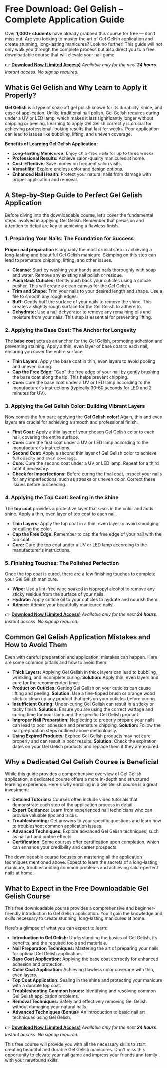 # Free Download: Gel Gelish – Complete Application Guide

Over **1,000+ students** have already grabbed this course for free — don’t miss out!
Are you looking to master the art of Gel Gelish application and create stunning, long-lasting manicures? Look no further! This guide will not only walk you through the complete process but also direct you to a free downloadable course that will elevate your nail game.

👉 [**Download Now (Limited Access)**](https://udemywork.com/gel-gelish)
_Available only for the next **24 hours**. Instant access. No signup required._

## What is Gel Gelish and Why Learn to Apply it Properly?

**Gel Gelish** is a type of soak-off gel polish known for its durability, shine, and ease of application. Unlike traditional nail polish, Gel Gelish requires curing under a UV or LED lamp, which makes it last significantly longer without chipping or peeling. Learning to apply Gel Gelish correctly is crucial for achieving professional-looking results that last for weeks. Poor application can lead to issues like bubbling, lifting, and uneven coverage.

**Benefits of Learning Gel Gelish Application:**

*   **Long-lasting Manicures:** Enjoy chip-free nails for up to three weeks.
*   **Professional Results:** Achieve salon-quality manicures at home.
*   **Cost-Effective:** Save money on frequent salon visits.
*   **Versatility:** Explore endless color and design options.
*   **Enhanced Nail Health:** Protect your natural nails from damage with proper application and removal.

## A Step-by-Step Guide to Perfect Gel Gelish Application

Before diving into the downloadable course, let’s cover the fundamental steps involved in applying Gel Gelish. Remember that precision and attention to detail are key to achieving a flawless finish.

### 1. Preparing Your Nails: The Foundation for Success

**Proper nail preparation** is arguably the most crucial step in achieving a long-lasting and beautiful Gel Gelish manicure. Skimping on this step can lead to premature chipping, lifting, and other issues.

*   **Cleanse:** Start by washing your hands and nails thoroughly with soap and water. Remove any existing nail polish or residue.
*   **Push Back Cuticles:** Gently push back your cuticles using a cuticle pusher. This will create a clean canvas for the Gel Gelish.
*   **Trim and Shape:** Trim your nails to your desired length and shape. Use a file to smooth any rough edges.
*   **Buff:** Gently buff the surface of your nails to remove the shine. This creates a slightly rough surface for the Gel Gelish to adhere to.
*   **Dehydrate:** Use a nail dehydrator to remove any remaining oils and moisture from your nails. This step is essential for preventing lifting.

### 2. Applying the Base Coat: The Anchor for Longevity

The **base coat** acts as an anchor for the Gel Gelish, promoting adhesion and preventing staining. Apply a thin, even layer of base coat to each nail, ensuring you cover the entire surface.

*   **Thin Layers:** Apply the base coat in thin, even layers to avoid pooling and uneven curing.
*   **Cap the Free Edge:** "Cap" the free edge of your nail by gently brushing the base coat along the tip. This helps prevent chipping.
*   **Cure:** Cure the base coat under a UV or LED lamp according to the manufacturer's instructions (typically 30-60 seconds for LED and 2 minutes for UV).

### 3. Applying the Gel Gelish Color: Building Vibrant Layers

Now comes the fun part: applying the **Gel Gelish color!** Again, thin and even layers are crucial for achieving a smooth and professional finish.

*   **First Coat:** Apply a thin layer of your chosen Gel Gelish color to each nail, covering the entire surface.
*   **Cure:** Cure the first coat under a UV or LED lamp according to the manufacturer's instructions.
*   **Second Coat:** Apply a second thin layer of Gel Gelish color to achieve full opacity and even coverage.
*   **Cure:** Cure the second coat under a UV or LED lamp. Repeat for a third coat if necessary.
*    **Check for Imperfections:** Before curing the final coat, inspect your nails for any imperfections, such as streaks or uneven color. Correct these issues before proceeding.

### 4. Applying the Top Coat: Sealing in the Shine

The **top coat** provides a protective layer that seals in the color and adds shine. Apply a thin, even layer of top coat to each nail.

*   **Thin Layers:** Apply the top coat in a thin, even layer to avoid smudging or dulling the color.
*   **Cap the Free Edge:** Remember to cap the free edge of your nail with the top coat.
*   **Cure:** Cure the top coat under a UV or LED lamp according to the manufacturer's instructions.

### 5. Finishing Touches: The Polished Perfection

Once the top coat is cured, there are a few finishing touches to complete your Gel Gelish manicure.

*   **Wipe:** Use a lint-free wipe soaked in isopropyl alcohol to remove any sticky residue from the surface of your nails.
*   **Hydrate:** Apply cuticle oil to your cuticles to hydrate and nourish them.
*   **Admire:** Admire your beautifully manicured nails!

👉 [**Download Now (Limited Access)**](https://udemywork.com/gel-gelish)
_Available only for the next **24 hours**. Instant access. No signup required._

## Common Gel Gelish Application Mistakes and How to Avoid Them

Even with careful preparation and application, mistakes can happen. Here are some common pitfalls and how to avoid them:

*   **Thick Layers:** Applying Gel Gelish in thick layers can lead to bubbling, wrinkling, and incomplete curing. **Solution:** Apply thin, even layers and cure for the recommended time.
*   **Product on Cuticles:** Getting Gel Gelish on your cuticles can cause lifting and peeling. **Solution:** Use a fine-tipped brush or orange wood stick to clean up any product that gets on your cuticles before curing.
*   **Insufficient Curing:** Under-curing Gel Gelish can result in a sticky or tacky finish. **Solution:** Ensure you are using the correct wattage and curing time for your lamp and the specific Gel Gelish product.
*   **Improper Nail Preparation:** Neglecting to properly prepare your nails can lead to poor adhesion and premature chipping. **Solution:** Follow the nail preparation steps outlined above meticulously.
*   **Using Expired Products:** Expired Gel Gelish products may not cure properly and can result in poor results. **Solution:** Check the expiration dates on your Gel Gelish products and replace them if they are expired.

## Why a Dedicated Gel Gelish Course is Beneficial

While this guide provides a comprehensive overview of Gel Gelish application, a dedicated course offers a more in-depth and structured learning experience. Here's why enrolling in a Gel Gelish course is a great investment:

*   **Detailed Tutorials:** Courses often include video tutorials that demonstrate each step of the application process in detail.
*   **Expert Guidance:** Learn from experienced nail technicians who can provide valuable tips and tricks.
*   **Troubleshooting:** Get answers to your specific questions and learn how to troubleshoot common application issues.
*   **Advanced Techniques:** Explore advanced Gel Gelish techniques, such as nail art and ombre effects.
*   **Certification:** Some courses offer certification upon completion, which can enhance your credibility and career prospects.

The downloadable course focuses on mastering all the application techniques mentioned above. Expect to learn the secrets of a long-lasting manicure, troubleshooting common problems and achieving salon-perfect nails at home.

## What to Expect in the Free Downloadable Gel Gelish Course

This free downloadable course provides a comprehensive and beginner-friendly introduction to Gel Gelish application. You'll gain the knowledge and skills necessary to create stunning, long-lasting manicures at home.

Here's a glimpse of what you can expect to learn:

*   **Introduction to Gel Gelish:** Understanding the basics of Gel Gelish, its benefits, and the required tools and materials.
*   **Nail Preparation Techniques:** Mastering the art of preparing your nails for optimal Gel Gelish application.
*   **Base Coat Application:** Applying the base coat correctly for enhanced adhesion and protection.
*   **Color Coat Application:** Achieving flawless color coverage with thin, even layers.
*   **Top Coat Application:** Sealing in the shine and protecting your manicure with a durable top coat.
*   **Troubleshooting Common Issues:** Identifying and resolving common Gel Gelish application problems.
*   **Removal Techniques:** Safely and effectively removing Gel Gelish without damaging your natural nails.
*   **Advanced Techniques (Bonus):** An introduction to basic nail art techniques using Gel Gelish.

👉 [**Download Now (Limited Access)**](https://udemywork.com/gel-gelish)
_Available only for the next **24 hours**. Instant access. No signup required._

This free course will provide you with all the necessary skills to start creating beautiful and durable Gel Gelish manicures. Don't miss this opportunity to elevate your nail game and impress your friends and family with your newfound skills!
